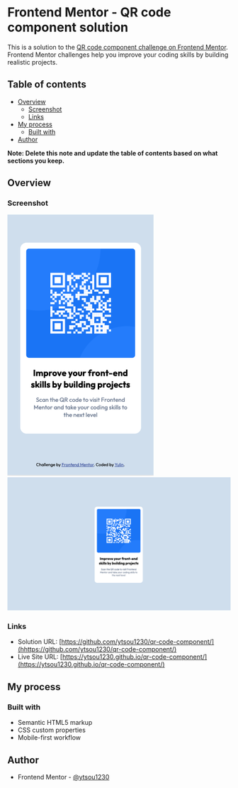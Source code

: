 # Frontend Mentor - QR code component solution

This is a solution to the [QR code component challenge on Frontend Mentor](https://www.frontendmentor.io/challenges/qr-code-component-iux_sIO_H). Frontend Mentor challenges help you improve your coding skills by building realistic projects.

## Table of contents

- [Overview](#overview)
  - [Screenshot](#screenshot)
  - [Links](#links)
- [My process](#my-process)
  - [Built with](#built-with)
- [Author](#author)

**Note: Delete this note and update the table of contents based on what sections you keep.**

## Overview

### Screenshot
![](./mobile_screenshot.png)
![](./desktop_screenshot.png)

### Links

- Solution URL: [https://github.com/ytsou1230/qr-code-component/](hhttps://github.com/ytsou1230/qr-code-component/)
- Live Site URL: [https://ytsou1230.github.io/qr-code-component/](https://ytsou1230.github.io/qr-code-component/)

## My process

### Built with

- Semantic HTML5 markup
- CSS custom properties
- Mobile-first workflow

## Author

- Frontend Mentor - [@ytsou1230](https://www.frontendmentor.io/profile/@ytsou1230)
